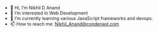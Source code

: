 - 👋 Hi, I’m Nikhil D Anand
- 👀 I’m interested in Web Development
- 🌱 I’m currently learning various JavaScript frameworks and devops.
- 📫 How to reach me: Nikhil_Anand@condenast.com 

<!---
nikhilcondenast/nikhilcondenast is a ✨ special ✨ repository because its `README.md` (this file) appears on your GitHub profile.
You can click the Preview link to take a look at your changes.
--->
